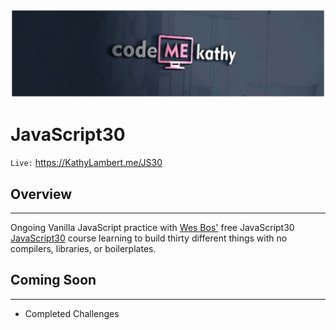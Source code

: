 ![](https://github.com/CodeMeKathy/JS30/blob/master/assets/IMG-20190107-WA0036.png?raw=true)

# JavaScript30
`Live:` https://KathyLambert.me/JS30


## Overview
----
Ongoing Vanilla JavaScript practice with [Wes Bos'](https://github.com/wesbos) free JavaScript30 [JavaScript30](https://javascript30.com/) course learning to build thirty different things with no compilers, libraries, or boilerplates.

## Coming Soon
----

* Completed Challenges

